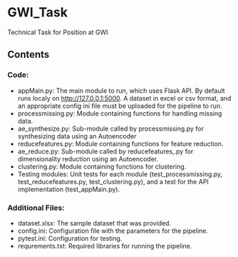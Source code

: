 # GWI_Task
Technical Task for Position at GWI

## Contents

### Code:
* appMain.py: The main module to run, which uses Flask API. By default runs localy on http://127.0.0.1:5000. A dataset in excel or csv format, and an appropriate config ini file must be uploaded for the pipeline to run.
* processmissing.py: Module containing functions for handling missing data.
* ae_synthesize.py: Sub-module called by processmissing.py for synthesizing data using an Autoencoder
* reducefeatures.py: Module containing functions for feature reduction.
* ae_reduce.py: Sub-module called by reducefeatures,.py for dimensionality reduction using an Autoencoder.
* clustering.py: Module containing functions for clustering.
* Testing modules: Unit tests for each module (test_processmissing.py, test_reducefeatures.py, test_clustering.py), and a test for the API implementation (test_appMain.py).

### Additional Files:
* dataset.xlsx: The sample dataset that was provided.
* config.ini: Configuration file with the parameters for the pipeline.
* pytest.ini: Configuration for testing.
* requrements.txt: Required libraries for running the pipeline.
